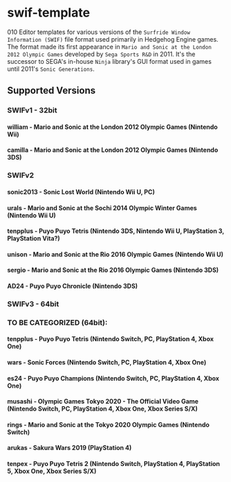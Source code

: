 # swif-template
010 Editor templates for various versions of the `Surfride Window Information (SWIF)` file format used primarily in Hedgehog Engine games.
The format made its first appearance in `Mario and Sonic at the London 2012 Olympic Games` developed by `Sega Sports R&D` in 2011.
It's the successor to SEGA's in-house `Ninja` library's GUI format used in games until 2011's `Sonic Generations`.
 
## Supported Versions
### SWIFv1 - 32bit
#### william - Mario and Sonic at the London 2012 Olympic Games (Nintendo Wii)
#### camilla - Mario and Sonic at the London 2012 Olympic Games (Nintendo 3DS)

### SWIFv2
#### sonic2013 - Sonic Lost World (Nintendo Wii U, PC)
#### urals - Mario and Sonic at the Sochi 2014 Olympic Winter Games (Nintendo Wii U)
#### tenpplus - Puyo Puyo Tetris (Nintendo 3DS, Nintendo Wii U, PlayStation 3, PlayStation Vita?)
#### unison - Mario and Sonic at the Rio 2016 Olympic Games (Nintendo Wii U)
#### sergio - Mario and Sonic at the Rio 2016 Olympic Games (Nintendo 3DS)
#### AD24 - Puyo Puyo Chronicle (Nintendo 3DS)

### SWIFv3 - 64bit

### TO BE CATEGORIZED (64bit):
#### tenpplus - Puyo Puyo Tetris (Nintendo Switch, PC, PlayStation 4, Xbox One)
#### wars - Sonic Forces (Nintendo Switch, PC, PlayStation 4, Xbox One)
#### es24 - Puyo Puyo Champions (Nintendo Switch, PC, PlayStation 4, Xbox One)
#### musashi - Olympic Games Tokyo 2020 - The Official Video Game (Nintendo Switch, PC, PlayStation 4, Xbox One, Xbox Series S/X)
#### rings - Mario and Sonic at the Tokyo 2020 Olympic Games (Nintendo Switch)
#### arukas - Sakura Wars 2019 (PlayStation 4)
#### tenpex - Puyo Puyo Tetris 2 (Nintendo Switch, PlayStation 4, PlayStation 5, Xbox One, Xbox Series S/X)